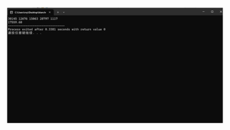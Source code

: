 
![source](https://github.com/HHC866/Excellent_engineer_works_2025/blob/09f9e1f7e576a630f0f9341aca7ed6fe728b3b2b/work_1/content/terminal.jpg)
